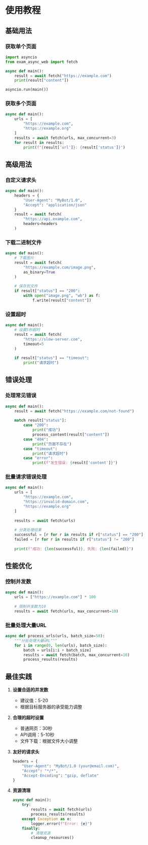 # 使用教程

## 基础用法

### 获取单个页面

```python
import asyncio
from exam_async_web import fetch

async def main():
    result = await fetch("https://example.com")
    print(result["content"])

asyncio.run(main())
```

### 获取多个页面

```python
async def main():
    urls = [
        "https://example.com",
        "https://example.org"
    ]
    results = await fetch(urls, max_concurrent=3)
    for result in results:
        print(f"{result['url']}: {result['status']}")
```

## 高级用法

### 自定义请求头

```python
async def main():
    headers = {
        "User-Agent": "MyBot/1.0",
        "Accept": "application/json"
    }
    result = await fetch(
        "https://api.example.com",
        headers=headers
    )
```

### 下载二进制文件

```python
async def main():
    # 下载图片
    result = await fetch(
        "https://example.com/image.png",
        as_binary=True
    )
    
    # 保存到文件
    if result["status"] == "200":
        with open("image.png", "wb") as f:
            f.write(result["content"])
```

### 设置超时

```python
async def main():
    # 设置5秒超时
    result = await fetch(
        "https://slow-server.com",
        timeout=5
    )
    
    if result["status"] == "timeout":
        print("请求超时")
```

## 错误处理

### 处理常见错误

```python
async def main():
    result = await fetch("https://example.com/not-found")
    
    match result["status"]:
        case "200":
            print("成功")
            process_content(result["content"])
        case "404":
            print("页面不存在")
        case "timeout":
            print("请求超时")
        case "error":
            print(f"发生错误: {result['content']}")
```

### 批量请求错误处理

```python
async def main():
    urls = [
        "https://example.com",
        "https://invalid-domain.com",
        "https://example.org"
    ]
    
    results = await fetch(urls)
    
    # 分类处理结果
    successful = [r for r in results if r["status"] == "200"]
    failed = [r for r in results if r["status"] != "200"]
    
    print(f"成功: {len(successful)}, 失败: {len(failed)}")
```

## 性能优化

### 控制并发数

```python
async def main():
    urls = ["https://example.com"] * 100
    
    # 限制并发数为10
    results = await fetch(urls, max_concurrent=10)
```

### 批量处理大量URL

```python
async def process_urls(urls, batch_size=50):
    """分批处理大量URL"""
    for i in range(0, len(urls), batch_size):
        batch = urls[i:i + batch_size]
        results = await fetch(batch, max_concurrent=10)
        process_results(results)
```

## 最佳实践

1. **设置合适的并发数**
   - 建议值：5-20
   - 根据目标服务器的承受能力调整

2. **合理的超时设置**
   - 普通网页：30秒
   - API调用：5-10秒
   - 文件下载：根据文件大小调整

3. **友好的请求头**
   ```python
   headers = {
       "User-Agent": "MyBot/1.0 (your@email.com)",
       "Accept": "*/*",
       "Accept-Encoding": "gzip, deflate"
   }
   ```

4. **资源清理**
   ```python
   async def main():
       try:
           results = await fetch(urls)
           process_results(results)
       except Exception as e:
           logger.error(f"Error: {e}")
       finally:
           # 清理资源
           cleanup_resources()
   ``` 